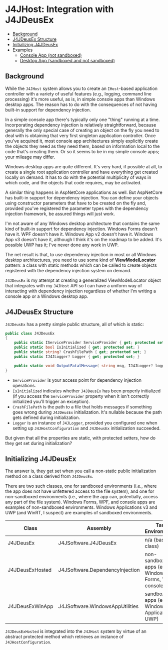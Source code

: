 # J4JHost: Integration with J4JDeusEx

- [Background](#background)
- [J4JDeusEx Structure](#j4jdeusex-structure)
- [Initializing J4JDeusEx](#initializing-j4jdeusex)
- Examples
  - [Console App (not sandboxed)](console-app-example.md)
  - [Desktop App (sandboxed and not sandboxed)](win-desktop-app-example.md)
  
## Background

While the `J4JHost` system allows you to create an `IHost`-based application controller with a variety of useful features (e.g., logging, command line processing) it's more useful, as is, in simple console apps than Windows desktop apps. The reason has to do with the consequences of not having built-in support for dependency injection.

In a simple console app there's typically only one "thing" running at a time. Incorporating dependency injection is relatively straightforward, because generally the only special case of creating an object on the fly you need to deal with is obtaining that very first singleton application controller. Once you've acquired it, most console app architectures simply explicitly create the objects they need as they need them, based on information local to the code that's creating them. Or so it seems to be in my simple console apps; your mileage may differ.

Windows desktop apps are quite different. It's very hard, if possible at all, to create a single root application controller and have everything get created locally on demand. It has to do with the potential multiplicity of ways in which code, and the objects that code requires, may be activated.

A similar thing happens in AspNetCore applications as well. But AspNetCore has built-in support for dependency injection. You can define your objects using constructor parameters that have to be created on the fly and, provided you've registered the parameter types with the dependency injection framework, be assured things will just work.

I'm not aware of any Windows desktop architecture that contains the same kind of built-in support for dependency injection. Windows Forms doesn't have it. WPF doesn't have it. Windows App v2 doesn't have it. Windows App v3 doesn't have it, although I think it's on the roadmap to be added. It's possible UWP has it; I've never done any work in UWP.

The net result is that, to use dependency injection in most or all Windows desktop architectures, you need to use some kind of **ViewModelLocator** pattern: a class with static methods which can be called to create objects registered with the dependency injection system on demand.

`J4JDeusEx` is my attempt at creating a generalized ViewModelLocator object that integrates with my `J4JHost` API so I can have a uniform way of interacting with dependency injection regardless of whether I'm writing a console app or a Windows desktop app.

## J4JDeusEx Structure

`J4JDeusEx` has a pretty simple public structure, all of which is static:

```csharp
public class J4JDeusEx
{
    public static IServiceProvider ServiceProvider { get; protected set; }
    public static bool IsInitialized { get; protected set; }
    public static string? CrashFilePath { get; protected set; }
    public static IJ4JLogger? Logger { get; protected set; }

    public static void OutputFatalMessage( string msg, IJ4JLogger? logger );
}
```

- `ServiceProvider` is your access point for dependency injection operations.
- `IsInitialized` indicates whether `J4JDeusEx` has been properly initialized (if you access the `ServiceProvider` property when it isn't correctly initialized you'll trigger an exception).
- `CrashFilePath` is the path to a file that holds messages if something goes wrong during `J4JDeusEx` initialization. It's nullable because the path gets defined during initialization.
- `Logger` is an instance of `J4JLogger`, provided you configured one when setting up `J4JHostConfiguration` and `J4JDeusEx` initialization succeeded.

But given that all the properties are static, with protected setters, how do they get set during initialization?

## Initializing J4JDeusEx

The answer is, they get set when you call a non-static public initialization method on a class derived from `J4JDeusEx`.

There are two such classes, one for sandboxed environments (i.e., where the app does not have unfettered access to the file system), and one for non-sandboxed environments (i.e., where the app can, potentially, access any part of the file system). Windows Forms, WPF, and console apps are examples of non-sandboxed environments. Windows Applications v3 and UWP (and WinRT, I suspect) are examples of sandboxed environments.

|Class|Assembly|Target Environment(s)|GitHub Repository|
|-------------|--------|---------------------|-----------------|
|J4JDeusEx|J4JSoftware.J4JDeusEx|n/a (base class)|[repository](https://github.com/markolbert/ProgrammingUtilities/blob/master/DeusEx/docs/readme.md)|
|J4JDeusExHosted|J4JSoftware.DependencyInjection|non-sandboxed apps (e.g., Windows Forms, WPF, console apps)|[repository](https://github.com/markolbert/ProgrammingUtilities/blob/master/DependencyInjection/docs/readme.md)|
|J4JDeusExWinApp|J4JSoftware.WindowsAppUtilities|sandboxed apps (e.g., Windows Application v3, UWP)|[repository](https://github.com/markolbert/ProgrammingUtilities/blob/master/WindowsAppUtilities/docs/readme.md)|

`J4JDeusExHosted` is integrated into the `J4JHost` system by virtue of an abstract protected method which retrieves an instance of `J4JHostConfiguration`.
